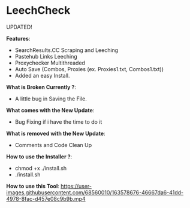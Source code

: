 # LeechCheck
UPDATED!

**Features**:
- SearchResults.CC Scraping and Leeching
- Pastehub Links Leeching
- Proxychecker Multithreaded
- Auto Save (Combos, Proxies (ex. Proxies1.txt, Combos1.txt))
- Added an easy Install.

**What is Broken Currently ?**:
- A little bug in Saving the File.

**What comes with the New Update**:
- Bug Fixing if i have the time to do it

**What is removed with the New Update**:
- Comments and Code Clean Up

**How to use the Installer ?**:
- chmod +x ./install.sh
- ./install.sh

**How to use this Tool**:
https://user-images.githubusercontent.com/68560010/163578676-46667da6-41dd-4978-8fac-d457e08c9b9b.mp4


